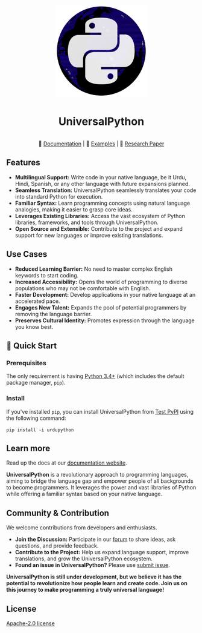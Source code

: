 <div align="center" style="display:flex; flex-direction: column; align-items: center">
  <img src="./images/universalpython-logo.png" alt="Eliza Banner" style="width: 240px;padding-bottom:10px" />
  <h1>UniversalPython</h1>
</div>

<div align="center">
  
  📖 [Documentation](https://universalpython.github.io/) | 🎯 [Examples](./urdupython/samples/) | 📄 [Research Paper](./paper/conference_101719.pdf)


<!-- Available Translations:
[中文说明](./README.cn.md) | [日本語の説明](./README.ja.md) | [한국어 설명](./README.kor.md) | [Français](./README.fr.md) | [Português](./README.ptbr.md) | [Türkçe](./README.tr.md) | [Русский](./README.ru.md) | [Español](./README.es.md) | [Italiano](./README.it.md) -->

</div>

## Features

- **Multilingual Support:** Write code in your native language, be it Urdu, Hindi, Spanish, or any other language with future expansions planned.
- **Seamless Translation:** UniversalPython seamlessly translates your code into standard Python for execution.
- **Familiar Syntax:** Learn programming concepts using natural language analogies, making it easier to grasp core ideas.
- **Leverages Existing Libraries:** Access the vast ecosystem of Python libraries, frameworks, and tools through UniversalPython.
- **Open Source and Extensible:** Contribute to the project and expand support for new languages or improve existing translations.

## Use Cases

* **Reduced Learning Barrier:** No need to master complex English keywords to start coding.
* **Increased Accessibility:** Opens the world of programming to diverse populations who may not be comfortable with English.
* **Faster Development:** Develop applications in your native language at an accelerated pace.
* **Engages New Talent:** Expands the pool of potential programmers by removing the language barrier.
* **Preserves Cultural Identity:** Promotes expression through the language you know best.


## 🚀 Quick Start

### Prerequisites

The only requirement is having [Python 3.4+](https://www.python.org/downloads/) (which includes the default package manager, `pip`).


### Install
If you've installed ```pip```, you can install UniversalPython from [Test PyPI](https://test.pypi.org/project/universalpython/) using the following command:
```
pip install -i urdupython
```

## Learn more
Read up the docs at our [documentation website](https://universalpython.github.io/docs/).

**UniversalPython** is a revolutionary approach to programming languages, aiming to bridge the language gap and empower people of all backgrounds to become programmers. It leverages the power and vast libraries of Python while offering a familiar syntax based on your native language.


## Community & Contribution

We welcome contributions from developers and enthusiasts. 

* **Join the Discussion:** Participate in our [forum](https://discord.gg/xcBpqMDP2E) to share ideas, ask questions, and provide feedback.
* **Contribute to the Project:** Help us expand language support, improve translations, and grow the UniversalPython ecosystem.
* **Found an issue in UniversalPython?** Please use [submit issue](https://github.com/UniversalPython/UniversalPython/issues).

**UniversalPython is still under development, but we believe it has the potential to revolutionize how people learn and create code. Join us on this journey to make programming a truly universal language!**

## License

[Apache-2.0 license](./LICENSE)
